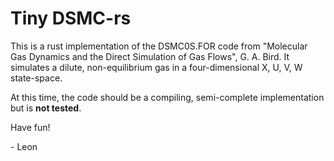 # Tiny DSMC-rs
This is a rust implementation of the DSMC0S.FOR code from "Molecular Gas Dynamics and the Direct Simulation of Gas Flows", G. A. Bird.
It simulates a dilute, non-equilibrium gas in a four-dimensional X, U, V, W state-space.

At this time, the code should be a compiling, semi-complete implementation but is **not tested**.

Have fun!

\- Leon
